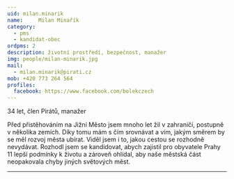 ```yaml
---
uid: milan.minarik
name:     Milan Minařík
category:
  - pms
  - kandidat-obec
ordpms: 2  
description: životní prostředí, bezpečnost, manažer
img: people/milan-minarik.jpg
mail:
  - milan.minarik@pirati.cz
mob: +420 773 264 564
profiles:
  facebook: https://www.facebook.com/bolekczech
---
```


34 let, člen Pirátů, manažer

Před přistěhováním na Jižní Město jsem mnoho let žil v zahraničí, postupně v několika zemích. Díky tomu mám s čím srovnávat a vím, jakým směrem by se měl rozvoj města ubírat. Viděl jsem i to, jakou cestou se rozhodně nevydávat. Rozhodl jsem se kandidovat, abych zajistil pro obyvatele Prahy 11 lepší podmínky k životu a zároveň ohlídal, aby naše městská část neopakovala chyby jiných světových měst.

---
